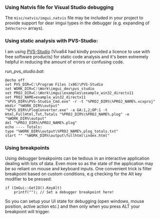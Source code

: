 ### Using Natvis file for Visual Studio debugging
The `misc/natvis/imgui.natvis` file may be included in your project to provide support for dear imgui types in the debugger (e.g. expanding of `ImVector<>` arrays).

### Using static analysis with PVS-Studio:
I am using [PVS-Studio](https://www.viva64.com/en/pvs-studio/) (Viva64 had kindly provided a licence to use with free software products) for static code analysis and it's been extremely helpful in reducing the amount of errors or confusing code.

_run_pvs_studio.bat_:
```
@echo off
set PVS_DIR=C:\Program Files (x86)\PVS-Studio
set WORK_DIR=C:\Work\imgui_dev\pvs_studio
set PROJ_DIR=C:\Work\imgui\examples\example_win32_directx11
set PROJ_NAME=example_win32_directx11
"%PVS_DIR%\PVS-Studio_Cmd.exe" -r -t "%PROJ_DIR%\%PROJ_NAME%.vcxproj"
mkdir "%WORK_DIR%\output"
"%PVS_DIR%\PlogConverter.exe" -a GA:1,2;OP:1 -t Html,FullHtml,Txt,Totals "%PROJ_DIR%\%PROJ_NAME%.plog" -o "%WORK_DIR%\output"
del "%PROJ_DIR%\%PROJ_NAME%.plog"
echo ---- Totals:
type "%WORK_DIR%\output\%PROJ_NAME%.plog_totals.txt"
start "" "%WORK_DIR%\output\fullhtml\index.html"
```

### Using breakpoints
Using debugger breakpoints can be tedious in an interactive application dealing with lots of data. Even more so as the state of the application may be so reliant on mouse and keyboard inputs. One convenient trick is filter breakpoint based on custom conditions, e.g checking for the Alt key modifier to be pressed:

```
if (ImGui::GetIO().KeyAlt)
    printf(""); // Set a debugger breakpoint here!
```

So you can setup your UI state for debugging (open windows, mouse position, active action etc.) and then only when you press ALT your breakpoint will trigger.
